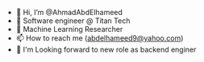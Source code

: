 - 👋 Hi, I’m @AhmadAbdElhameed
- 👀 Software engineer @ Titan Tech
- 🌱 Machine Learning Researcher
- 📫 How to reach me (abdelhameed9@yahoo.com)
- 👀 I'm Looking forward to new role as backend enginer 
 <!---
- 💞️ I’m looking to collaborate on ...
 ...
--->
<!---
AhmadAbdElhameed/AhmadAbdElhameed is a ✨ special ✨ repository because its `README.md` (this file) appears on your GitHub profile.
You can click the Preview link to take a look at your changes.
--->
